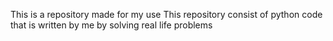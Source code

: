 This is a repository made for my use
This repository consist of python code that is written by me by solving real life problems
